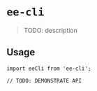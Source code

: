 # `ee-cli`

> TODO: description

## Usage

```
import eeCli from 'ee-cli';

// TODO: DEMONSTRATE API
```
